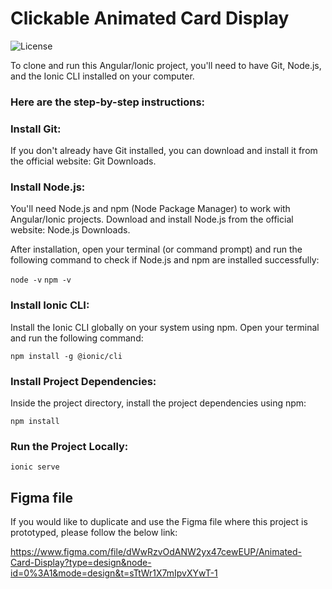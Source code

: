 # Clickable Animated Card Display

![License](https://img.shields.io/badge/license-MIT-blue.svg)

To clone and run this Angular/Ionic project, you'll need to have Git, Node.js, and the Ionic CLI installed on your computer. 

### Here are the step-by-step instructions:

### Install Git:

If you don't already have Git installed, you can download and install it from the official website: Git Downloads.

### Install Node.js:

You'll need Node.js and npm (Node Package Manager) to work with Angular/Ionic projects. Download and install Node.js from the official website: Node.js Downloads.

After installation, open your terminal (or command prompt) and run the following command to check if Node.js and npm are installed successfully:

`node -v`
`npm -v`

### Install Ionic CLI:

Install the Ionic CLI globally on your system using npm. Open your terminal and run the following command:

`npm install -g @ionic/cli`

### Install Project Dependencies:

Inside the project directory, install the project dependencies using npm:

`npm install`

### Run the Project Locally:

`ionic serve`

## Figma file

If you would like to duplicate and use the Figma file where this project is prototyped, please follow the below link:

https://www.figma.com/file/dWwRzvOdANW2yx47cewEUP/Animated-Card-Display?type=design&node-id=0%3A1&mode=design&t=sTtWr1X7mIpvXYwT-1

